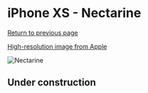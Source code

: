 # iPhone XS - Nectarine

[Return to previous page](/iphone_x)

[High-resolution image from Apple](https://store.storeimages.cdn-apple.com/8756/as-images.apple.com/is/MTFA2?wid=4500&hei=4500&fmt=png)

<div style="width: 500px"><img src="/almost_uncompressed/MTFA2.webp" alt="Nectarine"></div>

## Under construction
